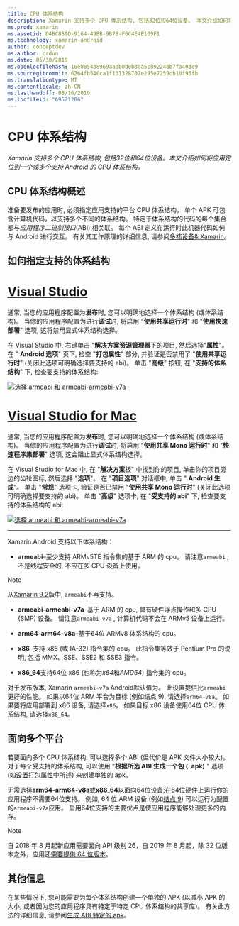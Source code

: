 ```yaml
---
title: CPU 体系结构
description: Xamarin 支持多个 CPU 体系结构, 包括32位和64位设备。 本文介绍如何将应用定位到一个或多个支持 Android 的 CPU 体系结构。
ms.prod: xamarin
ms.assetid: D4BC889D-9164-49BB-9B7B-F6C4E4E109F1
ms.technology: xamarin-android
author: conceptdev
ms.author: crdun
ms.date: 05/30/2019
ms.openlocfilehash: 16e805488969aadb0d0b8aa5c892248b7fa403c9
ms.sourcegitcommit: 6264fb540ca1f131328707e295e7259cb10f95fb
ms.translationtype: MT
ms.contentlocale: zh-CN
ms.lasthandoff: 08/16/2019
ms.locfileid: "69521206"
---
```

# <a name="cpu-architectures"></a>CPU 体系结构

_Xamarin 支持多个 CPU 体系结构, 包括32位和64位设备。本文介绍如何将应用定位到一个或多个支持 Android 的 CPU 体系结构。_

## <a name="cpu-architectures-overview"></a>CPU 体系结构概述

准备要发布的应用时, 必须指定应用支持的平台 CPU 体系结构。 单个 APK 可包含计算机代码，以支持多个不同的体系结构。 特定于体系结构的代码的每个集合都与*应用程序二进制接口*(ABI) 相关联。 每个 ABI 定义在运行时此机器代码如何与 Android 进行交互。
有关其工作原理的详细信息, 请参阅[多核设备&amp; Xamarin](~/android/deploy-test/multicore-devices.md)。


## <a name="how-to-specify-supported-architectures"></a>如何指定支持的体系结构

# <a name="visual-studiotabwindows"></a>[Visual Studio](#tab/windows)

通常, 当您的应用程序配置为**发布**时, 您可以明确地选择一个体系结构 (或体系结构)。 当你的应用程序配置为进行**调试**时, 将启用 "**使用共享运行时**" 和 "**使用快速部署**" 选项, 这将禁用显式体系结构选择。

在 Visual Studio 中, 右键单击 "**解决方案资源管理器**下的项目, 然后选择"**属性**"。 在 " **Android 选项**" 页下, 检查 "**打包属性**" 部分, 并验证是否禁用了 "**使用共享运行时**" (关闭此选项可明确选择要支持的 abi)。 单击 "**高级**" 按钮, 在 "**支持的体系结构**" 下, 检查要支持的体系结构:

[![选择 armeabi 和 armeabi-armeabi-v7a](cpu-architectures-images/vs/01-abi-selections-sml.png)](cpu-architectures-images/vs/01-abi-selections.png#lightbox)

# <a name="visual-studio-for-mactabmacos"></a>[Visual Studio for Mac](#tab/macos)

通常, 当您的应用程序配置为**发布**时, 您可以明确地选择一个体系结构 (或体系结构)。 当你的应用程序配置为进行**调试**时, 将启用 "**使用共享 Mono 运行时**" 和 "**快速程序集部署**" 选项, 这会阻止显式体系结构选择。

在 Visual Studio for Mac 中, 在 "**解决方案**板" 中找到你的项目, 单击你的项目旁边的齿轮图标, 然后选择 "**选项**"。 在 "**项目选项**" 对话框中, 单击 " **Android 生成**"。 单击 "**常规**" 选项卡, 验证是否已禁用 "**使用共享 Mono 运行时**" (关闭此选项可明确选择要支持的 abi)。 单击 "**高级**" 选项卡, 在 "**受支持的 abi**" 下, 检查要支持的体系结构的 abi:

[![选择 armeabi 和 armeabi-armeabi-v7a](cpu-architectures-images/xs/01-abi-selections-sml.png)](cpu-architectures-images/xs/01-abi-selections.png#lightbox)

-----


Xamarin.Android 支持以下体系结构：

- **armeabi**&ndash;至少支持 ARMv5TE 指令集的基于 ARM 的 cpu。 请注意`armeabi` , 不是线程安全的, 不应在多 CPU 设备上使用。

> [!NOTE]
> 从[Xamarin 9.2](https://docs.microsoft.com/xamarin/android/release-notes/9/9.2#removal-of-support-for-armeabi-cpu-architecture)版中, `armeabi`不再支持。

- **armeabi-armeabi-v7a**&ndash;基于 ARM 的 cpu, 具有硬件浮点操作和多 CPU (SMP) 设备。 请注意`armeabi-v7a` , 计算机代码不会在 ARMv5 设备上运行。

- **arm64-arm64-v8a**&ndash;基于64位 ARMv8 体系结构的 cpu。

- **x86**&ndash;支持 x86 (或 IA-32) 指令集的 cpu。 此指令集等效于 Pentium Pro 的说明, 包括 MMX、SSE、SSE2 和 SSE3 指令。

- **x86_64**支持64位 x86 (也称为*x64*和*AMD64*) 指令集的 cpu。

对于发布版本, Xamarin `armeabi-v7a` Android默认值为。 此设置提供比`armeabi`更好的性能。 如果以64位 ARM 平台为目标 (例如结点 9), 请选择`arm64-v8a`。 如果要将应用部署到 x86 设备, 请选择`x86`。 如果目标 x86 设备使用64位 CPU 体系结构, 请选择`x86_64`。

## <a name="targeting-multiple-platforms"></a>面向多个平台

若要面向多个 CPU 体系结构, 可以选择多个 ABI (但代价是 APK 文件大小较大)。 对于每个受支持的体系结构, 可以使用 "**根据所选 ABI 生成一个包 (. apk)** " 选项 (如[设置打包属性](~/android/deploy-test/release-prep/index.md#Set_Packaging_Properties)中所述) 来创建单独的 apk。

无需选择**arm64-arm64-v8a**或**x86_64**以面向64位设备;在64位硬件上运行你的应用程序不需要64位支持。 例如, 64 位 ARM 设备 (例如[结点 9](http://www.google.com/nexus/9/)) 可以运行为配置的`armeabi-v7a`应用。 启用64位支持的主要优点是使应用程序能够处理更多的内存。

> [!NOTE]
> 自 2018 年 8 月起新应用需要面向 API 级别 26，自 2019 年 8 月起，除 32 位版本之外，应用还[需要提供 64 位版本](https://android-developers.googleblog.com/2017/12/improving-app-security-and-performance.html)。

## <a name="additional-information"></a>其他信息

在某些情况下, 您可能需要为每个体系结构创建一个单独的 APK (以减小 APK 的大小, 或者因为您的应用程序具有特定于特定 CPU 体系结构的共享库)。
有关此方法的详细信息, 请参阅[生成 ABI 特定的 apk](~/android/deploy-test/building-apps/abi-specific-apks.md)。
